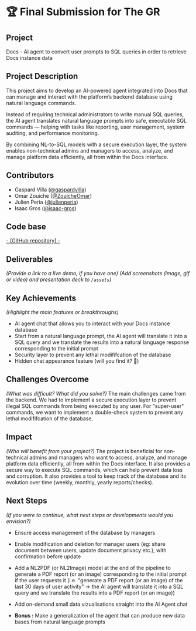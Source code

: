 # 🏆 Final Submission for The GR

## Project
Docs - AI agent to convert user prompts to SQL queries in order to retrieve Docs instance data

## Project Description
This project aims to develop an AI-powered agent integrated into Docs that can manage and interact with the platform’s backend database using natural language commands.

Instead of requiring technical administrators to write manual SQL queries, the AI agent translates natural language prompts into safe, executable SQL commands — helping with tasks like reporting, user management, system auditing, and performance monitoring.

By combining NL-to-SQL models with a secure execution layer, the system enables non-technical admins and managers to access, analyze, and manage platform data efficiently, all from within the Docs interface.


## Contributors
* Gaspard Villa ([@gaspardvilla](https://github.com/gaspardvilla))
* Omar Zouiche ([@ZouicheOmar](https://github.com/zouicheomar))
* Julien Peria ([@julienperia](https://github.com/julienperia))
* Isaac Gros ([@isaac-gros](https://github.com/isaac-gros))

## Code base
[- [GitHub repository] -](https://github.com/gaspardvilla/TheGR_Docs.git)

## Deliverables 
*(Provide a link to a live demo, if you have one)*
*(Add screenshots (image, gif or video) and presentation deck to `/assets`)*

## Key Achievements
*(Highlight the main features or breakthroughs)*
* AI agent chat that allows you to interact with your Docs instance database
* Start from a natural language prompt, the AI agent will translate it into a SQL query and we translate the results into a natural language response corresponding to the initial prompt
* Security layer to prevent any lethal modififcation of the database
* Hidden chat appearance feature (will you find it? 👀)

## Challenges Overcome
*(What was difficult? What did you solve?)*
The main challenges came from the backend. We had to implement a secure execution layer to prevent illegal SQL commands from being executed by any user. For "super-user" commands, we want to implement a double-check system to prevent any lethal modififcation of the database.

## Impact
*(Who will benefit from your project?)*
The project is beneficial for non-technical admins and managers who want to access, analyze, and manage platform data efficiently, all from within the Docs interface. It also provides a secure way to execute SQL commands, which can help prevent data loss and corruption.
It also provides a tool to keep track of the database and its evolution over time (weekly, monthly, yearly reports/checks).

## Next Steps
*(If you were to continue, what next steps or developments would you envision?)*
* Ensure access management of the database by managers
* Enable modification and deletion for manager users (eg: share document between users, update document privacy etc.), with confirmation before update
* Add a NL2PDF (or NL2Image) model at the end of the pipeline to generate a PDF report (or an image) corresponding to the initial prompt if the user requests it (i.e. "generate a PDF report (or an image) of the last 30 days of user activity" -> the AI agent will translate it into a SQL query and we translate the results into a PDF report (or an image))
* Add on-demand small data vizualisations straight into the AI Agent chat

* **Bonus :** Make a generalization of the agent that can produce new data bases from natural language prompts



